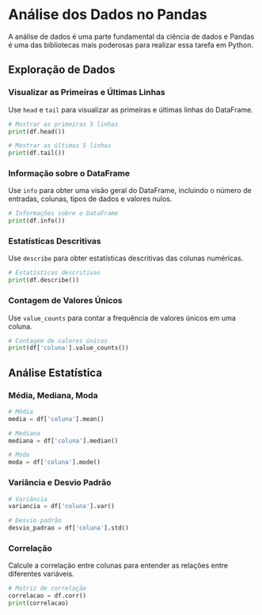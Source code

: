 # Análise dos Dados no Pandas

A análise de dados é uma parte fundamental da ciência de dados e Pandas é uma das bibliotecas mais poderosas para realizar essa tarefa em Python.

## Exploração de Dados

### Visualizar as Primeiras e Últimas Linhas

Use `head` e `tail` para visualizar as primeiras e últimas linhas do DataFrame.

```python
# Mostrar as primeiras 5 linhas
print(df.head())

# Mostrar as últimas 5 linhas
print(df.tail())
```

### Informação sobre o DataFrame

Use `info` para obter uma visão geral do DataFrame, incluindo o número de entradas, colunas, tipos de dados e valores nulos.

```python
# Informações sobre o DataFrame
print(df.info())
```

### Estatísticas Descritivas

Use `describe` para obter estatísticas descritivas das colunas numéricas.

```python
# Estatísticas descritivas
print(df.describe())
```

### Contagem de Valores Únicos

Use `value_counts` para contar a frequência de valores únicos em uma coluna.

```python
# Contagem de valores únicos
print(df['coluna'].value_counts())
```

## Análise Estatística

### Média, Mediana, Moda

```python
# Média
media = df['coluna'].mean()

# Mediana
mediana = df['coluna'].median()

# Moda
moda = df['coluna'].mode()
```

### Variância e Desvio Padrão

```python
# Variância
variancia = df['coluna'].var()

# Desvio padrão
desvio_padrao = df['coluna'].std()
```

### Correlação

Calcule a correlação entre colunas para entender as relações entre diferentes variáveis.

```python
# Matriz de correlação
correlacao = df.corr()
print(correlacao)
```